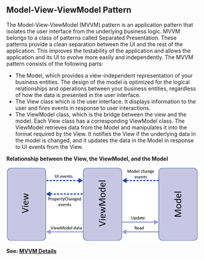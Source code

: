 ## Model-View-ViewModel Pattern
The Model-View-ViewModel (MVVM) pattern is an application pattern that isolates the user interface from the underlying business logic. 
MVVM belongs to a class of patterns called Separated Presentation. These patterns provide a clean separation between the UI and 
the rest of the application. This improves the testability of the application and allows the application and its UI to evolve more 
easily and independently. The MVVM pattern consists of the following parts:
* The Model, which provides a view-independent representation of your business entities. The design of the model is optimized for the logical relationships and operations between your business entities, regardless of how the data is presented in the user interface.
* The View class which is the user interface. It displays information to the user and fires events in response to user interactions.
* The ViewModel class, which is the bridge between the view and the model. Each View class has a corresponding ViewModel class. The ViewModel retrieves data from the Model and manipulates it into the format required by the View. It notifies the View if the underlying data in the model is changed, and it updates the data in the Model in response to UI events from the View.

**Relationship between the View, the ViewModel, and the Model**   

![mvvm-diagram](https://github.com/hovermind/wpf-ninja/blob/master/doc-md/mvvm/mvvm-diagram.png)


**See: [MVVM Details](https://docs.microsoft.com/en-us/xamarin/xamarin-forms/enterprise-application-patterns/mvvm)**
